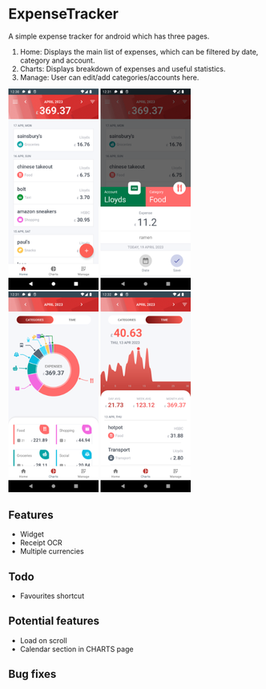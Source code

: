 # ExpenseTracker
A simple expense tracker for android which has three pages.
1. Home: Displays the main list of expenses, which can be filtered by date, category and account.
2. Charts: Displays breakdown of expenses and useful statistics.
3. Manage: User can edit/add categories/accounts here.

<img src="https://github.com/rachung2510/ExpenseTracker/blob/master/screenshots/screenshot-home.png?raw=true" alt="Home Page" width="180"/> <img src="https://github.com/rachung2510/ExpenseTracker/blob/master/screenshots/screenshot-expense.png?raw=true" alt="Add expense" width="180"/> <img src="https://github.com/rachung2510/ExpenseTracker/blob/master/screenshots/screenshot-piechart.png?raw=true" alt="Piechart" width="180"/> <img src="https://github.com/rachung2510/ExpenseTracker/blob/master/screenshots/screenshot-graph.png?raw=true" alt="Graph of expenses over time" width="180"/>

## Features
- Widget
- Receipt OCR
- Multiple currencies

## Todo
- Favourites shortcut

## Potential features
- Load on scroll
- Calendar section in CHARTS page

## Bug fixes

